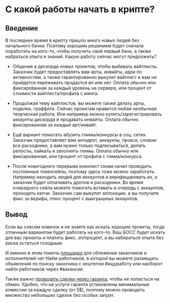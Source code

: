 # С какой работы начать в крипте?

## Введение
В последнее время в крипту пришло много новых людей без начального банка. Поэтому хорошим решением будет сначала поработать на кого-то, чтобы получить свой первый банк, а также набраться опыта и знаний. Какую работу сейчас могут предложить?

- Общение в дискорде новых проектов, чтобы выбивать вайтлисты. Заказчик будет предоставлять вам арты, инвайты, идеи по активностям, а также гарантированно выкупит вайтлист и вам не прийдется переживать продастся вл или нет. Оплата обычно или фиксированная за каждый уровень на сервере, или процент от стоимости вайтлиста/профита с минта.

- Продолжая тему вайтлистов, вы можете также делать арты, поделки, граффити. Сейчас проектам нравится любая необычная творческая работа. Или например можно купить/зарегистрировать аккаунты дискорда и продавать инвайты. Оплата обычно фиксированная за каждый арт/инвайт. 

- Ещё вариант помогать абузить глимы/конкурсы в соц. сетях. Заказчик предоставляет вам антидект, аккаунты, прокси, словом все расходники, а вам нужно только подписываться, делать репосты, лайкать и заполнять глимы. Оплата обычно или фиксированная, или процент от профита с глима/конкурса.

- После новогоднего перерыва коинлист снова начал проводить постоянные токенсейлы, поэтому здесь тоже можно заработать. Например находить людей для аккаунтов и верифицировать их, а заказчик будет оплачивать дропов и расходники. Во время очередного сейла можете помогать вставать в очередь с аккаунтов, проходить капчи. Заказчик сам выкупит аллокации, а вы получите фикс за верифы, плюс процент с выигрышных аккаунтов. 

## Вывод
Eсли вы совсем новичок и не знаете как искать хорошие проекты, тогда отличным вариантом будет работать на кого-то. Ваш БОСС будет искать для вас проекты и платить фикс. зп/процент, а вы набираться опыта без риска остаться голодным. 

И именно в этом помочь [площадка](https://t.me/naem_rektovalshik) для сближения заказчиков и исполнителей чат Наём работников, в которой вы можете размещать объявления по поиску заказчика с хештегом #ищуработу или наоборот найти работников через #вакансия. 

Также важно [проводить сделки через гаранта](obsidian://open?vault=big-library&file=crypto%2F%D0%91%D0%B8%D0%B1%D0%BB%D0%BE%D1%82%D0%B5%D0%BA%D0%B0%2F%D0%9A%D0%B0%D0%BA%20%D0%BF%D1%80%D0%BE%D0%B2%D0%BE%D0%B4%D0%B8%D1%82%D1%8C%20%D1%81%D0%B4%D0%B5%D0%BB%D0%BA%D0%B8%20%D0%BD%D0%B0%20OTC), чтобы не попасться на обман. Удобно, что на услуги гаранта установлены минимальные комиссии за каждую сделку (от 5$), поэтому можно проводить множество небольших сделок без особых затрат.